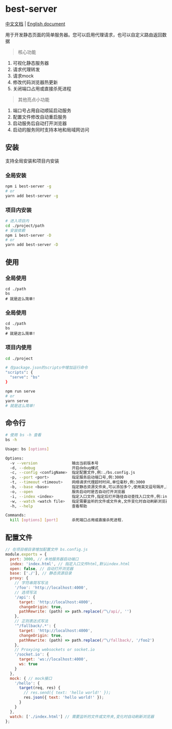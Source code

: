 # best-server
[中文文档](./README.md) | [English document](./README_en.md)

用于开发静态页面的简单服务器。您可以启用代理请求，也可以自定义路由返回数据

> 核心功能
1. 可视化静态服务器
2. 请求代理转发
3. 请求mock
4. 修改代码浏览器热更新
5. 关闭端口占用或直接杀死进程

> 其他亮点小功能
1. 端口号占用自动顺延启动服务
2. 配置文件修改自动重启服务
3. 启动服务后自动打开浏览器
4. 启动的服务同时支持本地和局域网访问

## 安装

支持全局安装和项目内安装

### 全局安装
```bash
npm i best-server -g
# or
yarn add best-server -g
```

### 项目内安装

```bash
# 进入项目内
cd ./project/path
# 安装依赖
npm i best-server -D
# or
yarn add best-server -D

```

## 使用

### 全局使用

```
cd ./path
bs
# 就是这么简单!
```

### 全局使用

```
cd ./path
bs
# 就是这么简单!
```

### 项目内使用

```bash
cd ./project

# 在package.json的scripts中增加运行命令
"scripts": {
  "serve": "bs"
}

npm run serve
# or
yarn serve
# 就是这么简单!
```

## 命令行

```bash
# 使用 bs -h 查看
bs -h

Usage: bs [options]

Options:
  -v --version               输出当前版本号
  -d, --debug                开启debug模式
  -c, --config <configName>  指定配置文件,例:./bs.config.js
  -p, --port <port>          指定服务启动端口号,例:3000
  -t, --timeout <timeout>    网络请求代理超时时间,单位毫秒,例:3000
  -b, --base <base>          指定静态资源文件夹,可以添加多个,使用英文逗号隔开,默认当前根目录,例:./
  -o, --open                 服务启动时是否自动打开浏览器
  -i, --index <index>        指定入口文件,指定后打开路径自动查找入口文件,例:index.html
  -w, --watch <watch file>   指定需要监听的文件或文件夹,文件变化时自动刷新浏览器,文件夹内文件监听不支持递归文件,例:dist,./index.html
  -h, --help                 查看帮助

Commands:
  kill [options] [port]      杀死端口占用或直接杀死进程.
```

## 配置文件

```js
// 在项目根目录增加配置文件 bs.config.js
module.exports = {
  port: 3000, // 本地服务器启动端口
  index: 'index.html', // 指定入口文件html,默认index.html
  open: false, // 自动打开浏览器
  base: ['./'], // 静态资源目录
  proxy: {
    // 字符串简写写法
    '/foo': 'http://localhost:4000',
    // 选项写法
    '/api': {
      target: 'http://localhost:4000',
      changeOrigin: true,
      pathRewrite: (path) => path.replace(/^\/api/, '')
    },
    // 正则表达式写法
    '^/fallback/.*': {
      target: 'http://localhost:4000',
      changeOrigin: true,
      pathRewrite: (path) => path.replace(/^\/fallback/, '/foo2')
    },
    // Proxying websockets or socket.io
    '/socket.io': {
      target: 'ws://localhost:4000',
      ws: true
    }
  },
  mock: { // mock接口
    '/hello': {
      target(req, res) {
        // res.send({ text: 'hello world!' });
        res.json({ text: 'hello world!' });
      }
    }
  },
  watch: ['./index.html'] // 需要监听的文件或文件夹,变化时自动刷新浏览器
};

```
